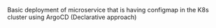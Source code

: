 Basic deployment of microservice that is having configmap in the K8s cluster using ArgoCD (Declarative approach)
